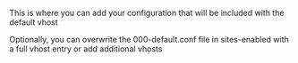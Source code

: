 This is where you can add your configuration that will be included with the default vhost

Optionally, you can overwrite the 000-default.conf file in sites-enabled with a full vhost entry or add additional vhosts
